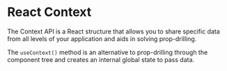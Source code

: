 # React Context

The Context API is a React structure that allows you to share specific data from all levels of your application and aids in solving prop-drilling.

The `useContext()` method is an alternative to prop-drilling through the component tree and creates an internal global state to pass data.
